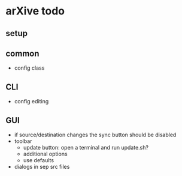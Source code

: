 # arXive todo

## setup

## common

- config class

## CLI

- config editing

## GUI

- if source/destination changes the sync button should be disabled
- toolbar
  - update button: open a terminal and run update.sh?
  - additional options
  - use defaults
- dialogs in sep src files

